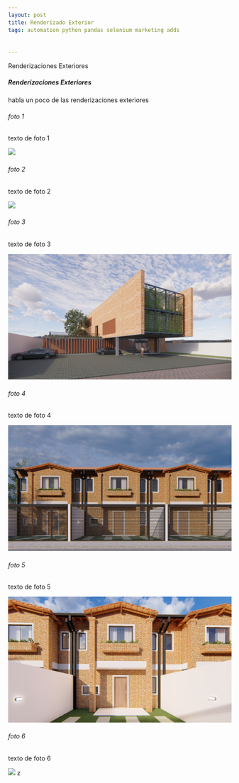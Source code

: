 ```yaml
---
layout: post
title: Renderizado Exterior
tags: automation python pandas selenium marketing adds


---
```

Renderizaciones Exteriores

##### Renderizaciones Exteriores
habla un poco de las renderizaciones exteriores

###### foto 1 
texto de foto 1 

<img class="mx-auto w-1/2" src="./../assets/posts/Exteriores/belen1.jpg">

###### foto 2
texto de foto 2

<img class="mx-auto w-1/2" src="./../assets/posts/Exteriores/belen2.jpg.jpg">

###### foto 3
texto de foto 3

<img class="mx-auto w-1/2" src="./../assets/posts/Exteriores/FachadaFrontal.jpg">

###### foto 4
texto de foto 4

<img class="mx-auto w-1/2" src="./../assets/posts/Exteriores/foto1.jpg">

###### foto 5
texto de foto 5

<img class="mx-auto w-1/2" src="./../assets/posts/Exteriores/foto2.jpg">

###### foto 6
texto de foto 6

<img class="mx-auto w-1/2" src="./../assets/posts/Exteriores/SanVicente.jpg">
z
